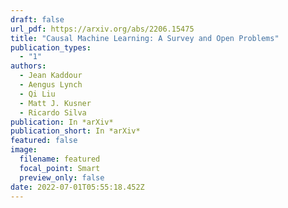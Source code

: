 ```yaml
---
draft: false
url_pdf: https://arxiv.org/abs/2206.15475
title: "Causal Machine Learning: A Survey and Open Problems"
publication_types:
  - "1"
authors:
  - Jean Kaddour
  - Aengus Lynch
  - Qi Liu
  - Matt J. Kusner
  - Ricardo Silva
publication: In *arXiv*
publication_short: In *arXiv*
featured: false
image:
  filename: featured
  focal_point: Smart
  preview_only: false
date: 2022-07-01T05:55:18.452Z
---
```

